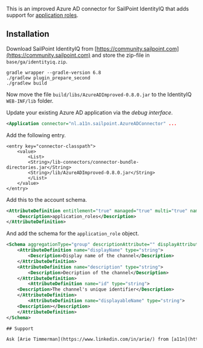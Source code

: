 
This is an improved Azure AD connector for SailPoint IdentityIQ that adds support for [application roles](https://docs.microsoft.com/en-us/azure/architecture/multitenant-identity/app-roles).

## Installation

Download SailPoint IdentityIQ from [https://community.sailpoint.com](https://community.sailpoint.com) and store the zip-file in `base/ga/identityiq.zip`.

~~~
gradle wrapper --gradle-version 6.8
./gradlew plugin_prepare_second
./gradlew build
~~~

Now move the file `build/libs/AzureADImproved-0.8.0.jar` to the IdentityIQ `WEB-INF/lib` folder.

Update your existing Azure AD application via the _debug interface_.

~~~.xml
<Application connector="nl.a11n.sailpoint.AzureADConnector" ...
~~~

Add the following entry.

~~~,xml
<entry key="connector-classpath">
    <value>
        <List>
        <String>/lib-connectors/connector-bundle-directories.jar</String>
        <String>/lib/AzureADImproved-0.8.0.jar</String>
        </List>
    </value>
</entry>
~~~

Add this to the account schema.

~~~.xml
<AttributeDefinition entitlement="true" managed="true" multi="true" name="application_roles" schemaObjectType="application_role" type="string">
    <Description>application_roles</Description>
</AttributeDefinition>
~~~

And add the schema for the `application_role` object.

~~~.xml
<Schema aggregationType="group" descriptionAttribute="" displayAttribute="displayableName" featuresString="PROVISIONING" identityAttribute="id" instanceAttribute="" nativeObjectType="application_role" objectType="application_role">
    <AttributeDefinition name="displayName" type="string">
        <Description>Display name of the channel</Description>
    </AttributeDefinition>
    <AttributeDefinition name="description" type="string">
        <Description>Decription of the channel</Description>
    </AttributeDefinition>
        <AttributeDefinition name="id" type="string">
    <Description>The channel's unique identifier</Description>
    </AttributeDefinition>
        <AttributeDefinition name="displayableName" type="string">
    <Description></Description>
    </AttributeDefinition>
</Schema>

## Support

Ask [Arie Timmerman](https://www.linkedin.com/in/arie/) from [a11n](https://www.a11n.nl)